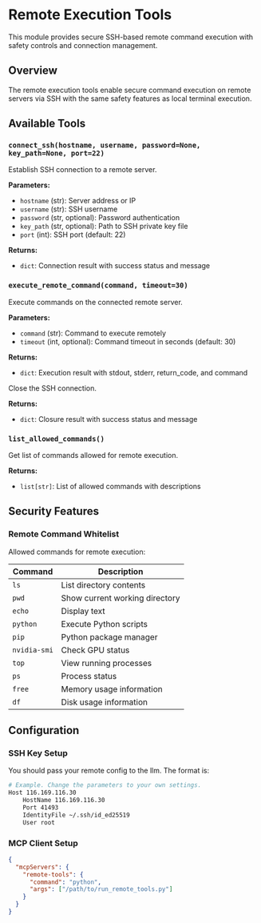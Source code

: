 # Remote Execution Tools

This module provides secure SSH-based remote command execution with safety controls and connection management.

## Overview

The remote execution tools enable secure command execution on remote servers via SSH with the same safety features as local terminal execution.

## Available Tools

### `connect_ssh(hostname, username, password=None, key_path=None, port=22)`

Establish SSH connection to a remote server.

**Parameters:**
- `hostname` (str): Server address or IP
- `username` (str): SSH username
- `password` (str, optional): Password authentication
- `key_path` (str, optional): Path to SSH private key file
- `port` (int): SSH port (default: 22)

**Returns:**
- `dict`: Connection result with success status and message

### `execute_remote_command(command, timeout=30)`

Execute commands on the connected remote server.

**Parameters:**
- `command` (str): Command to execute remotely
- `timeout` (int, optional): Command timeout in seconds (default: 30)

**Returns:**
- `dict`: Execution result with stdout, stderr, return_code, and command


Close the SSH connection.

**Returns:**
- `dict`: Closure result with success status and message


### `list_allowed_commands()`

Get list of commands allowed for remote execution.

**Returns:**
- `list[str]`: List of allowed commands with descriptions

## Security Features

### Remote Command Whitelist

Allowed commands for remote execution:

| Command | Description |
|---------|-------------|
| `ls` | List directory contents |
| `pwd` | Show current working directory |
| `echo` | Display text |
| `python` | Execute Python scripts |
| `pip` | Python package manager |
| `nvidia-smi` | Check GPU status |
| `top` | View running processes |
| `ps` | Process status |
| `free` | Memory usage information |
| `df` | Disk usage information |


## Configuration

### SSH Key Setup

You should pass your remote config to the llm. The format is: 
```bash
# Example. Change the parameters to your own settings. 
Host 116.169.116.30
    HostName 116.169.116.30
    Port 41493
    IdentityFile ~/.ssh/id_ed25519
    User root
```

### MCP Client Setup

```json
{
  "mcpServers": {
    "remote-tools": {
      "command": "python",
      "args": ["/path/to/run_remote_tools.py"]
    }
  }
}
```
